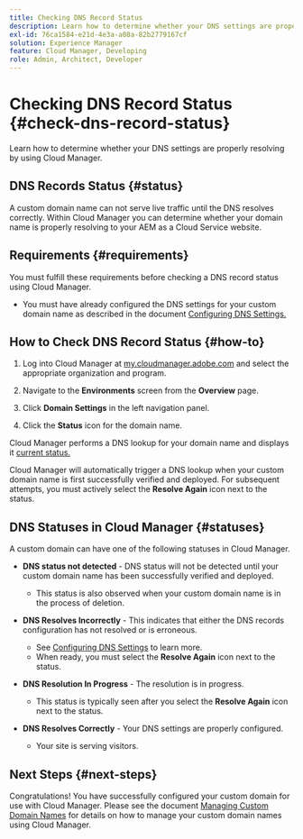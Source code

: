 ```yaml
---
title: Checking DNS Record Status
description: Learn how to determine whether your DNS settings are properly resolving by using Cloud Manager.
exl-id: 76ca1584-e21d-4e3a-a08a-82b2779167cf
solution: Experience Manager
feature: Cloud Manager, Developing
role: Admin, Architect, Developer
---
```


# Checking DNS Record Status {#check-dns-record-status}

Learn how to determine whether your DNS settings are properly resolving by using Cloud Manager.

## DNS Records Status {#status}

A custom domain name can not serve live traffic until the DNS resolves correctly. Within Cloud Manager you can determine whether your domain name is properly resolving to your AEM as a Cloud Service website.

## Requirements {#requirements}

You must fulfill these requirements before checking a DNS record status using Cloud Manager.

* You must have already configured the DNS settings for your custom domain name as described in the document [Configuring DNS Settings.](/help/implementing/cloud-manager/custom-domain-names/configure-dns-settings.md)

## How to Check DNS Record Status {#how-to}

1. Log into Cloud Manager at [my.cloudmanager.adobe.com](https://my.cloudmanager.adobe.com/) and select the appropriate organization and program.

1. Navigate to the **Environments** screen from the **Overview** page.

1. Click **Domain Settings** in the left navigation panel.

1. Click the **Status** icon for the domain name.

Cloud Manager performs a DNS lookup for your domain name and displays it [current status.](#statuses)

Cloud Manager will automatically trigger a DNS lookup when your custom domain name is first successfully verified and deployed. For subsequent attempts, you must actively select the **Resolve Again** icon next to the status.

## DNS Statuses in Cloud Manager {#statuses}

A custom domain can have one of the following statuses in Cloud Manager.

* **DNS status not detected** - DNS status will not be detected until your custom domain name has been successfully verified and deployed.

  * This status is also observed when your custom domain name is in the process of deletion.

* **DNS Resolves Incorrectly** - This indicates that either the DNS records configuration has not resolved or is erroneous.

   * See [Configuring DNS Settings](/help/implementing/cloud-manager/custom-domain-names/configure-dns-settings.md) to learn more.
   * When ready, you must select the **Resolve Again** icon next to the status.

* **DNS Resolution In Progress** - The resolution is in progress.

  * This status is typically seen after you select the **Resolve Again** icon next to the status.

* **DNS Resolves Correctly** - Your DNS settings are properly configured.

  * Your site is serving visitors.

## Next Steps {#next-steps}

Congratulations! You have successfully configured your custom domain for use with Cloud Manager. Please see the document [Managing Custom Domain Names](/help/implementing/cloud-manager/custom-domain-names/managing-custom-domain-names.md) for details on how to manage your custom domain names using Cloud Manager.
